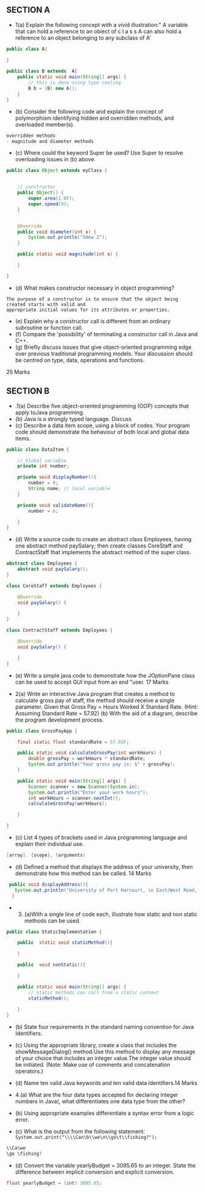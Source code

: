 ## SECTION A
- 1(a) Explain the following concept with a vivid illustration:"
A variable that can hold a reference to an obiect of c l a s s A can also hold a reference to an object belonging to any subclass of A'
```java
public class A{
    
}

public class B extends  A{
    public static void main(String[] args) {
        // this is done using type casting
        B b = (B) new A(); 
    }
}

```
- (b) Consider the following code and explain the concept of polymorphism identifying hidden and overridden methods, and overloaded member(s).
```java
overridden methods
- magnitude and diameter methods
```

- (c) Where could the keyword Super be used? Use Super
to resolve overloading issues in (b) above.
```java
public class Object extends myClass {


    // constructor
    public Object() {
        super.area(1.0F);
        super.speed(9);
    }


    @Override
    public void diameter(int x) {
        System.out.println("SHow 2");
    }

    public static void magnitude(int x) {

    }

}
```
- (d) What makes constructor necessary in object programming?
```
The purpose of a constructor is to ensure that the object being created starts with valid and
appropriate initial values for its attributes or properties.
```

- (e) Explain why a constructor call is different from an ordinary subroutine or function call.
- (f) Compare the 'possibility' of terminating a constructor call in Java and C++.
- (g) Briefly discuss issues that give object-oriented programming edge over previous traditional programming models. Your discussion should be centred on type, data, operations and functions.

25 Marks

## SECTION B
- .1(a) Describe five object-oriented programming (OOP) concepts that apply toJava programming.
- (b) Java is a strongly typed language. Discuss
- (c) Describe a data item scope, using a block of codes. Your program code should demonstrate the behaviour of both
  local and global data items.
```java
public class DataItem {

    // Global variable
    private int number;

    private void displayNumber(){
        number = 0;
        String name; // local variable
    }

    private void validateName(){
        number = 6;

    }
}

```  
- (d) Write a source code to create an abstract class Employees, having one abstract method paySalary;
  then create classes CoreStaff and ContractStaff that implements the abstract method of the super class.
```java
abstract class Employees {
    abstract void paySalary();
}

class CoreStaff extends Employees {

    @Override
    void paySalary() {

    }
}

class ContractStaff extends Employees {

    @Override
    void paySalary() {

    }
}

```  
- (e) Write a simple java code to demonstrate how the JOptionPane class can be used to accept GUI input from an end "user. 17 Marks

- 2(a) Write an interactive Java program that creates a method to calculate gross pay of staff, the method should receive a single parameter.
 Given that Gross Pay = Hours Worked X Standard Rate. (Hint: Assuming Standard Rate = 57.92) (b) With the aid of a diagram, describe the program development process.
```java
public class GrossPayApp {

    final static float standardRate = 57.92F;

    public static void calculateGrossPay(int workHours) {
        double grossPay = workHours * standardRate;
        System.out.println("Your gross pay is: $" + grossPay);
    }

    public static void main(String[] args) {
        Scanner scanner = new Scanner(System.in);
        System.out.println("Enter your work hours");
        int workHours = scanner.nextInt();
        calculateGrossPay(workHours);

    }

}
```
- (c) List 4 types of brackets used in Java programming language and explain their individual use.
```java
[array]. {scope}, (arguments)
```
- (d) Defined a method that displays the address of your university, then demonstrate how this method can be called. 14 Marks
```java
 public void displayAddress(){
   System.out.println("University of Port Harcourt, \n East/West Road, \n PMB 5323 Choba, Rivers State");
  }
```

- 3. (a)With a single line of code each, illustrate how static and non static methods can be used.
```java
public class StaticImplementation {

    public  static void staticMethod(){

    }

    public  void nonStatic(){

    }

    public static void main(String[] args) {
        // static methods can call from a static context
        staticMethod();
        
    }
}

```
- (b) State four requirements in the standard naming convention for Java Identifiers.
- (c) Using the appropriate library, create a class that includes the showMessageDialog() method.Use this method to display any message of your choice that includes an integer value.The integer value should be initiated. (Note: Make use of comments and concatenation operators.)
- (d) Name ten valid Java keywords and ten valid data identifiers.14 Marks

- 4.(a) What are the four data types accepted for declaring integer numbers in Java(, what differentiates one data type from the other?
- (b) Using appropriate examples differentiate a syntax error from a logic error.
- (c) What is the output from the following statement: `System.out.print("\\\\Can\b\\we\n\\go\t\\fishing?");`
```java
\\Ca\we
\go	\fishing?

```
- (d) Convert the variable yearlyBudget = 3095.65 to an integer. State the difference between implicit conversion and explicit conversion.
```java
float yearlyBudget = (int) 3095.65;
```
